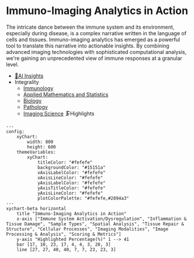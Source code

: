 # Immuno-Imaging Analytics in Action
The intricate dance between the immune system and its environment, especially during disease, is a complex narrative written in the language of cells and tissues. Immuno-imaging analytics has emerged as a powerful tool to translate this narrative into actionable insights. By combining advanced imaging technologies with sophisticated computational analysis, we're gaining an unprecedented view of immune responses at a granular level.
- [🧠AI Insights](https://viadean.notion.site/Immuno-Imaging-Analytics-in-Action-15f1ae7b9a3280289d8ce9b0e9210d00?pvs=4)
- Integrality
  - [Immunology](https://viadean.notion.site/Immunology-1a71ae7b9a3280728a19c37ee594ca21?pvs=4)
  - [Applied Mathematics and Statistics](https://viadean.notion.site/Applied-Mathematics-and-Statistics-1a51ae7b9a328089b257dfc0888d4fd5?pvs=4)
  - [Biology](https://viadean.notion.site/Biology-1a61ae7b9a3280d28f87f3cf031ab3aa?pvs=4)
  - [Pathology](https://viadean.notion.site/Pathology-1a71ae7b9a3280d0a5eac801391d90b7?pvs=4)
  - [Imaging Science](https://viadean.notion.site/Imaging-Science-1a71ae7b9a328044a4f5ea61253b30e5?pvs=4)
🗜️Highlights
```mermaid
---
config:
    xyChart:
        width: 800
        height: 600
    themeVariables:
        xyChart:
            titleColor: "#fefefe"
            backgroundColor: "#15151a"
            xAxisLabelColor: "#fefefe"
            xAxisLineColor: "#fefefe"
            yAxisLabelColor: "#fefefe"
            yAxisTitleColor: "#fefefe"
            yAxisLineColor: "#fefefe"
            plotColorPalette: "#fefefe,#2894a3"
---
xychart-beta horizontal
    title "Immuno-Imaging Analytics in Action"
    x-axis ["Immune System Activation/Dysregulation", "Inflammation & Tissue Damage", "Sample Types", "Spatial Analysis", "Tissue Repair & Structure", "Cellular Processes", "Imaging Modalities", "Image Processing & Analysis", "Scoring & Metrics"]
    y-axis "Highlighted Percentage(%)" 1 --> 41
    bar [17, 10, 23, 17, 4, 4, 3, 20, 3]
    line [27, 27, 40, 40, 7, 7, 23, 23, 3]
```
